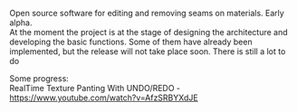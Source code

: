 Open source software for editing and removing seams on materials. Early alpha.  
At the moment the project is at the stage of designing the architecture and developing the basic functions. Some of them have already been implemented, but the release will not take place soon. There is still a lot to do  
  
Some progress:  
RealTime Texture Panting With UNDO/REDO - https://www.youtube.com/watch?v=AfzSRBYXdJE

